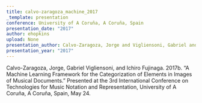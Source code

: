 ```yaml
---
title: calvo-zaragoza_machine_2017
_template: presentation
conference: University of A Coruña, A Coruña, Spain
presentation_date: "2017"
author: ehopkins
upload: None
presentation_author: Calvo-Zaragoza, Jorge and Vigliensoni, Gabriel and Fujinaga, Ichiro
presentation_year: "2017"
---
```

Calvo-Zaragoza, Jorge, Gabriel Vigliensoni, and Ichiro Fujinaga. 2017b. “A Machine Learning Framework for the Categorization of Elements in Images of Musical Documents.” Presented at the 3rd International Conference on Technologies for Music Notation and Representation, University of A Coruña, A Coruña, Spain, May 24.